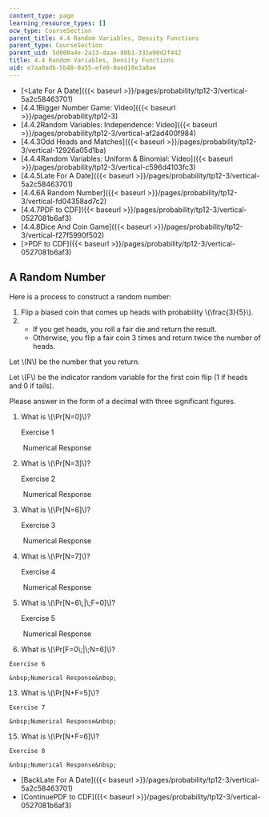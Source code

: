 ```yaml
---
content_type: page
learning_resource_types: []
ocw_type: CourseSection
parent_title: 4.4 Random Variables, Density Functions
parent_type: CourseSection
parent_uid: 5d000a4e-2a13-daae-80b1-331e90d2f442
title: 4.4 Random Variables, Density Functions
uid: e7aa0adb-5b48-0a55-efe0-0aed18e3a0ae
---
```


*   [\<Late For A Date]({{< baseurl >}}/pages/probability/tp12-3/vertical-5a2c58463701)
*   [4.4.1Bigger Number Game: Video]({{< baseurl >}}/pages/probability/tp12-3)
*   [4.4.2Random Variables: Independence: Video]({{< baseurl >}}/pages/probability/tp12-3/vertical-af2ad400f984)
*   [4.4.3Odd Heads and Matches]({{< baseurl >}}/pages/probability/tp12-3/vertical-12926a05d1ba)
*   [4.4.4Random Variables: Uniform & Binomial: Video]({{< baseurl >}}/pages/probability/tp12-3/vertical-c596d4103fc3)
*   [4.4.5Late For A Date]({{< baseurl >}}/pages/probability/tp12-3/vertical-5a2c58463701)
*   [4.4.6A Random Number]({{< baseurl >}}/pages/probability/tp12-3/vertical-fd04358ad7c2)
*   [4.4.7PDF to CDF]({{< baseurl >}}/pages/probability/tp12-3/vertical-0527081b6af3)
*   [4.4.8Dice And Coin Game]({{< baseurl >}}/pages/probability/tp12-3/vertical-f27f5990f502)
*   [\>PDF to CDF]({{< baseurl >}}/pages/probability/tp12-3/vertical-0527081b6af3)

A Random Number
---------------

  

Here is a process to construct a random number:

1.  Flip a biased coin that comes up heads with probability \\(\\frac{3}{5}\\).
2.  *   If you get heads, you roll a fair die and return the result.
    *   Otherwise, you flip a fair coin 3 times and return twice the number of heads.

Let \\(N\\) be the number that you return.

Let \\(F\\) be the indicator random variable for the first coin flip (1 if heads and 0 if tails).

Please answer in the form of a decimal with three significant figures.

1.  What is \\(\\Pr\[N=0\]\\)?
    
    Exercise 1
    
    &nbsp;Numerical Response&nbsp;
    
  
3.  What is \\(\\Pr\[N=3\]\\)?
    
    Exercise 2
    
    &nbsp;Numerical Response&nbsp;
    
  
5.  What is \\(\\Pr\[N=6\]\\)?
    
    Exercise 3
    
    &nbsp;Numerical Response&nbsp;
    
  
7.  What is \\(\\Pr\[N=7\]\\)?
    
    Exercise 4
    
    &nbsp;Numerical Response&nbsp;
    
  
9.  What is \\(\\Pr\[N=6\\;|\\;F=0\]\\)?
    
    Exercise 5
    
    &nbsp;Numerical Response&nbsp;
    
  
11.  What is \\(\\Pr\[F=0\\;|\\;N=6\]\\)?
    
    Exercise 6
    
    &nbsp;Numerical Response&nbsp;
    
  
13.  What is \\(\\Pr\[N+F=5\]\\)?
    
    Exercise 7
    
    &nbsp;Numerical Response&nbsp;
    
  
15.  What is \\(\\Pr\[N+F=6\]\\)?
    
    Exercise 8
    
    &nbsp;Numerical Response&nbsp;
    

*   [BackLate For A Date]({{< baseurl >}}/pages/probability/tp12-3/vertical-5a2c58463701)
*   [ContinuePDF to CDF]({{< baseurl >}}/pages/probability/tp12-3/vertical-0527081b6af3)